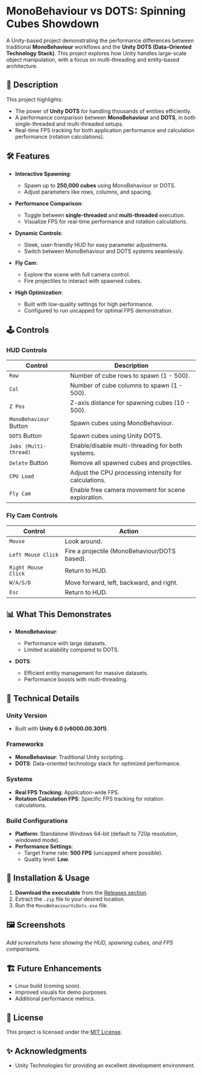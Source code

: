 # MonoBehaviour vs DOTS: Spinning Cubes Showdown

A Unity-based project demonstrating the performance differences between traditional **MonoBehaviour** workflows and the **Unity DOTS (Data-Oriented Technology Stack)**. This project explores how Unity handles large-scale object manipulation, with a focus on multi-threading and entity-based architecture.

## 📖 Description

This project highlights:

- The power of **Unity DOTS** for handling thousands of entities efficiently.
- A performance comparison between **MonoBehaviour** and **DOTS**, in both single-threaded and multi-threaded setups.
- Real-time FPS tracking for both application performance and calculation performance (rotation calculations).

## 🛠 Features

- **Interactive Spawning**:
  - Spawn up to **250,000 cubes** using MonoBehaviour or DOTS.
  - Adjust parameters like rows, columns, and spacing.

- **Performance Comparison**:
  - Toggle between **single-threaded** and **multi-threaded** execution.
  - Visualize FPS for real-time performance and rotation calculations.

- **Dynamic Controls**:
  - Sleek, user-friendly HUD for easy parameter adjustments.
  - Switch between MonoBehaviour and DOTS systems seamlessly.

- **Fly Cam**:
  - Explore the scene with full camera control.
  - Fire projectiles to interact with spawned cubes.

- **High Optimization**:
  - Built with low-quality settings for high performance.
  - Configured to run uncapped for optimal FPS demonstration.

## 🕹 Controls

### HUD Controls

| **Control**           | **Description**                                              |
|------------------------|--------------------------------------------------------------|
| `Row`                 | Number of cube rows to spawn (1 - 500).                      |
| `Col`                 | Number of cube columns to spawn (1 - 500).                   |
| `Z Pos`               | Z-axis distance for spawning cubes (10 - 500).               |
| `MonoBehaviour` Button| Spawn cubes using MonoBehaviour.                             |
| `DOTS` Button         | Spawn cubes using Unity DOTS.                                |
| `Jobs (Multi-thread)` | Enable/disable multi-threading for both systems.             |
| `Delete` Button       | Remove all spawned cubes and projectiles.                    |
| `CPU Load`            | Adjust the CPU processing intensity for calculations.        |
| `Fly Cam`             | Enable free camera movement for scene exploration.           |

### Fly Cam Controls

| **Control**            | **Action**                                                   |
|-------------------------|-------------------------------------------------------------|
| `Mouse`               | Look around.                                                |
| `Left Mouse Click`    | Fire a projectile (MonoBehaviour/DOTS based).                |
| `Right Mouse Click`   | Return to HUD.                                              |
| `W/A/S/D`             | Move forward, left, backward, and right.                    |
| `Esc`                 | Return to HUD.                                              |

## 📊 What This Demonstrates

- **MonoBehaviour**:
  - Performance with large datasets.
  - Limited scalability compared to DOTS.

- **DOTS**:
  - Efficient entity management for massive datasets.
  - Performance boosts with multi-threading.

## 🔧 Technical Details

### Unity Version

- Built with **Unity 6.0 (v6000.00.30f1)**.

### Frameworks

- **MonoBehaviour**: Traditional Unity scripting.
- **DOTS**: Data-oriented technology stack for optimized performance.

### Systems

- **Real FPS Tracking**: Application-wide FPS.
- **Rotation Calculation FPS**: Specific FPS tracking for rotation calculations.

### Build Configurations

- **Platform**: Standalone Windows 64-bit (default to 720p resolution, windowed mode).
- **Performance Settings**:
  - Target frame rate: **500 FPS** (uncapped where possible).
  - Quality level: **Low**.

## 💾 Installation & Usage

1. **Download the executable** from the [Releases section](https://github.com/MegaDyne2/MonoBehaviourVsDots/releases).
2. Extract the `.zip` file to your desired location.
3. Run the `MonoBehaviourVsDots.exe` file.

## 🖼 Screenshots

*Add screenshots here showing the HUD, spawning cubes, and FPS comparisons.*

## 🏗 Future Enhancements

- Linux build (coming soon).
- Improved visuals for demo purposes.
- Additional performance metrics.

## 📄 License

This project is licensed under the [MIT License](LICENSE).

## ✨ Acknowledgments

- Unity Technologies for providing an excellent development environment.
